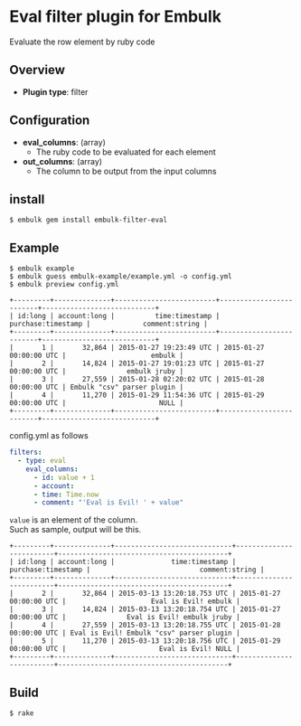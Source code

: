 # Eval filter plugin for Embulk

Evaluate the row element by ruby code

## Overview

* **Plugin type**: filter

## Configuration

* **eval_columns**: (array)
   * The ruby code to be evaluated for each element
* **out_columns**: (array)
   * The column to be output from the input columns

## install

`$ embulk gem install embulk-filter-eval`

## Example

```
$ embulk example
$ embulk guess embulk-example/example.yml -o config.yml
$ embulk preview config.yml

+---------+--------------+-------------------------+-------------------------+----------------------------+
| id:long | account:long |          time:timestamp |      purchase:timestamp |             comment:string |
+---------+--------------+-------------------------+-------------------------+----------------------------+
|       1 |       32,864 | 2015-01-27 19:23:49 UTC | 2015-01-27 00:00:00 UTC |                     embulk |
|       2 |       14,824 | 2015-01-27 19:01:23 UTC | 2015-01-27 00:00:00 UTC |               embulk jruby |
|       3 |       27,559 | 2015-01-28 02:20:02 UTC | 2015-01-28 00:00:00 UTC | Embulk "csv" parser plugin |
|       4 |       11,270 | 2015-01-29 11:54:36 UTC | 2015-01-29 00:00:00 UTC |                       NULL |
+---------+--------------+-------------------------+-------------------------+----------------------------+
```

config.yml as follows

```yaml
filters:
  - type: eval
    eval_columns:
      - id: value + 1
      - account:
      - time: Time.now
      - comment: "'Eval is Evil! ' + value"
```

`value` is an element of the column.  
Such as sample, output will be this.

```
+---------+--------------+-----------------------------+-------------------------+------------------------------------------+
| id:long | account:long |              time:timestamp |      purchase:timestamp |                           comment:string |
+---------+--------------+-----------------------------+-------------------------+------------------------------------------+
|       2 |       32,864 | 2015-03-13 13:20:18.753 UTC | 2015-01-27 00:00:00 UTC |                     Eval is Evil! embulk |
|       3 |       14,824 | 2015-03-13 13:20:18.754 UTC | 2015-01-27 00:00:00 UTC |               Eval is Evil! embulk jruby |
|       4 |       27,559 | 2015-03-13 13:20:18.755 UTC | 2015-01-28 00:00:00 UTC | Eval is Evil! Embulk "csv" parser plugin |
|       5 |       11,270 | 2015-03-13 13:20:18.756 UTC | 2015-01-29 00:00:00 UTC |                       Eval is Evil! NULL |
+---------+--------------+-----------------------------+-------------------------+------------------------------------------+
```

## Build

```
$ rake
```
